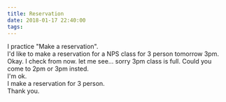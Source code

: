 ```yaml
---
title: Reservation
date: 2018-01-17 22:40:00
tags:
---
```


I practice "Make a reservation".  
I'd like to make a reservation for a NPS class for 3 person tomorrow 3pm.  
Okay. I check from now. let me see... sorry 3pm class is full. Could you come to 2pm or 3pm insted.  
I'm ok.  
I make a reservation for 3 person.  
Thank you.  

